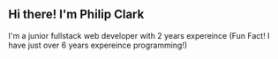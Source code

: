 ## Hi there! I'm Philip Clark
I'm a junior fullstack web developer with 2 years expereince (Fun Fact! I have just over 6 years expereince programming!)
<!---
Philip-Clark/Philip-Clark is a ✨ special ✨ repository because its `README.md` (this file) appears on your GitHub profile.
You can click the Preview link to take a look at your changes.
--->
